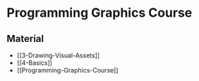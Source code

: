 # Programming Graphics Course

## Material

- [[3-Drawing-Visual-Assets]]
- [[4-Basics]]
- [[Programming-Graphics-Course]]
